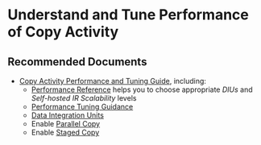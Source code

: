 <properties
	pageTitle="Copy Activity - Understand and Tune Performance"
	description="Guide on understanding and tuning performance of ADF Copy Activity"
	infoBubbleText=""
	service="microsoft.datafactory"
	resource="factories"
	authors="chez-charlie"
	ms.author="chez"
	displayOrder="7"
	articleId=""
	diagnosticScenario=""
	selfHelpType="resource"
	supportTopicIds="32629468, 32629464, 32629462"
	resourceTags=""
	productPesIds="15613"
	cloudEnvironments="public"
/>

# Understand and Tune Performance of Copy Activity

## **Recommended Documents**

* [Copy Activity Performance and Tuning Guide](https://docs.microsoft.com/azure/data-factory/copy-activity-performance), including: <br>
	- [Performance Reference](https://docs.microsoft.com/azure/data-factory/copy-activity-performance#performance-reference) helps you to choose appropriate _DIUs_ and _Self-hosted IR Scalability_ levels <br>
	- [Performance Tuning Guidance](https://docs.microsoft.com/azure/data-factory/copy-activity-performance#performance-tuning-steps) <br>
	- [Data Integration Units](https://docs.microsoft.com/azure/data-factory/copy-activity-performance#data-integration-units) <br>
	- Enable [Parallel Copy](https://docs.microsoft.com/azure/data-factory/copy-activity-performance#parallel-copy) <br>
	- Enable [Staged Copy](https://docs.microsoft.com/azure/data-factory/copy-activity-performance#staged-copy) <br>
